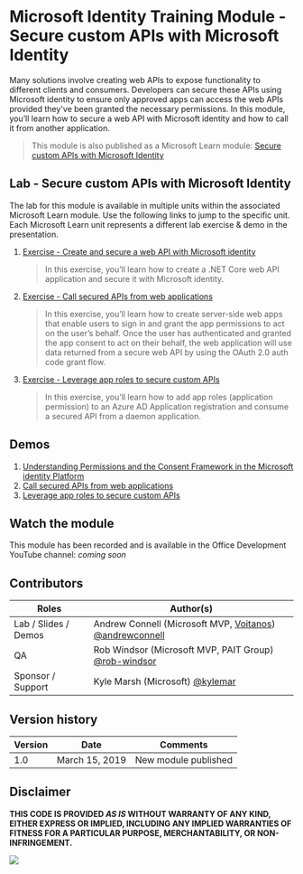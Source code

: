 # Microsoft Identity Training Module - Secure custom APIs with Microsoft Identity

Many solutions involve creating web APIs to expose functionality to different clients and consumers. Developers can secure these APIs using Microsoft identity to ensure only approved apps can access the web APIs provided they've been granted the necessary permissions. In this module, you’ll learn how to secure a web API with Microsoft identity and how to call it from another application.

> This module is also published as a Microsoft Learn module: [Secure custom APIs with Microsoft Identity](https://docs.microsoft.com/learn/modules/identity-secure-custom-api)

## Lab - Secure custom APIs with Microsoft Identity

The lab for this module is available in multiple units within the associated Microsoft Learn module. Use the following links to jump to the specific unit. Each Microsoft Learn unit represents a different lab exercise & demo in the presentation.

1. [Exercise - Create and secure a web API with Microsoft identity](https://docs.microsoft.com/learn/modules/identity-secure-custom-api/3-exercise-secure-api-microsoft-identity)

    > In this exercise, you’ll learn how to create a .NET Core web API application and secure it with Microsoft identity.

1. [Exercise - Call secured APIs from web applications](https://docs.microsoft.com/en-us/learn/modules/identity-secure-custom-api/5-exercise-call-secured-apis-web-apps)

    > In this exercise, you’ll learn how to create server-side web apps that enable users to sign in and grant the app permissions to act on the user’s behalf. Once the user has authenticated and granted the app consent to act on their behalf, the web application will use data returned from a secure web API by using the OAuth 2.0 auth code grant flow.

1. [Exercise - Leverage app roles to secure custom APIs](https://docs.microsoft.com/en-us/learn/modules/identity-secure-custom-api/7-exercise-call-secured-apis-daemon-apps)

    > In this exercise, you'll learn how to add app roles (application permission) to an Azure AD Application registration and consume a secured API from a daemon application.

## Demos

1. [Understanding Permissions and the Consent Framework in the Microsoft identity Platform](./demos/01-product-catalog-webapi-app)
1. [Call secured APIs from web applications](./demos/02-call-webapi-from-webapp)
1. [Leverage app roles to secure custom APIs](./demos/03-add-app-roles-to-webapi)

## Watch the module

This module has been recorded and is available in the Office Development YouTube channel: *coming soon*

## Contributors

|        Roles         |                                                    Author(s)                                                     |
| -------------------- | ---------------------------------------------------------------------------------------------------------------- |
| Lab / Slides / Demos | Andrew Connell (Microsoft MVP, [Voitanos](https://www.voitanos.io)) [@andrewconnell](//github.com/andrewconnell) |
| QA                   | Rob Windsor (Microsoft MVP, PAIT Group) [@rob-windsor](//github.com/rob-windsor) |
| Sponsor / Support    | Kyle Marsh (Microsoft) [@kylemar](//github.com/kylemar)                                                          |

## Version history

| Version |      Date      |       Comments       |
| ------- | -------------- | -------------------- |
| 1.0     | March 15, 2019 | New module published |

## Disclaimer

**THIS CODE IS PROVIDED _AS IS_ WITHOUT WARRANTY OF ANY KIND, EITHER EXPRESS OR IMPLIED, INCLUDING ANY IMPLIED WARRANTIES OF FITNESS FOR A PARTICULAR PURPOSE, MERCHANTABILITY, OR NON-INFRINGEMENT.**

<img src="https://telemetry.sharepointpnp.com/TrainingContent/Identity/04%20securing%20custom%20apis" />
